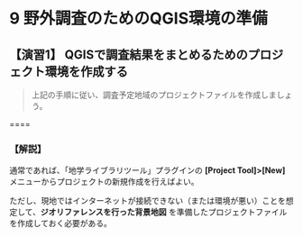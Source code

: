 # 9 野外調査のためのQGIS環境の準備  

## 【演習1】 QGISで調査結果をまとめるためのプロジェクト環境を作成する  

> 上記の手順に従い、調査予定地域のプロジェクトファイルを作成しましょう。  

====  

### 【解説】    

通常であれば、「地学ライブラリツール」プラグインの **[Project Tool]>[New]** メニューからプロジェクトの新規作成を行えばよい。

ただし、現地ではインターネットが接続できない（または環境が悪い）ことを想定して、**ジオリファレンスを行った背景地図** を準備したプロジェクトファイルを作成しておく必要がある。
